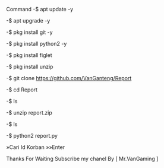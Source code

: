 Command
-$ apt update -y

-$ apt upgrade -y

-$ pkg install git -y

-$ pkg install python2 -y 

-$ pkg install figlet

-$ pkg install unzip

-$ git clone https://github.com/VanGanteng/Report

-$ cd Report

-$ ls

-$ unzip report.zip

-$ ls

-$ python2 report.py

»Cari Id Korban »»Enter

Thanks For Waiting
Subscribe my chanel
By [ Mr.VanGaming ]
